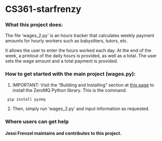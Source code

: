 # CS361-starfrenzy
### What this project does:
The file ‘wages_2.py’ is an hours tracker that calculates weekly payment amounts for hourly workers such as babysitters, tutors, etc. 

It allows the user to enter the hours worked each day. At the end of the week, a printout of the daily hours is provided, as well as a total. The user sets the wage amount and a total payment is provided.

### How to get started with the main project (wages.py):
1. IMPORTANT: Visit the “Building and Installing” section at [this page](https://pypi.org/project/pyzmq/) to install the ZeroMQ Python library.  This is the command:
```
 pip install pyzmq
```
2. Then, simply run ‘wages_2.py’ and input information as requested.


### Where users can get help


#### Jessi Frenzel maintains and contributes to this project.
